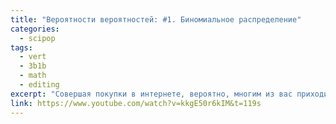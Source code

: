 ```yaml
---
title: "Вероятности вероятностей: #1. Биномиальное распределение"
categories:
  - scipop
tags:
  - vert
  - 3b1b
  - math
  - editing
excerpt: "Совершая покупки в интернете, вероятно, многим из вас приходилось решать, что лучше: когда у продавца более высокий рейтинг или больше отзывов? Оказывается, на этот вопрос можно дать конкретный ответ, только придётся обратиться к теории вероятностей и немного посчитать."
link: https://www.youtube.com/watch?v=kkgE50r6kIM&t=119s
---
```

